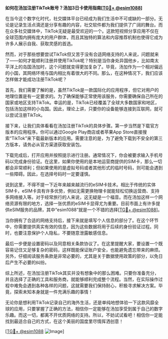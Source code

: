 **如何在汤加注册TikTok账号？汤加3日卡使用指南[[TG💪+ @esim1088](https://t.me/s/esim1088)]**

在当今这个数字化时代，社交媒体平台已经成为我们生活中不可或缺的一部分。无论是记录生活点滴还是分享有趣的内容，社交软件都为我们提供了广阔的舞台。而在众多社交媒体中，TikTok无疑是最受欢迎的一个。这款短视频分享应用不仅在全球范围内拥有庞大的用户群体，而且其独特的算法和内容推荐机制也使得它成为许多人展示自我、获取灵感的首选。

然而，对于那些想要尝试TikTok但又苦于没有合适网络支持的人来说，问题就来了——如何才能顺利注册并使用TikTok呢？特别是当你身处异国他乡，比如南太平洋上的岛国汤加时，这个问题就变得更加复杂了。毕竟，汤加作为一个相对偏远的小国，其网络环境与国内相比有着很大的不同。那么，在这种情况下，我们应该怎样做才能成功注册TikTok呢？

首先，我们需要了解的是，虽然TikTok是一款国际化的应用程序，但它对用户的地理位置是有一定要求的。为了确保能够正常使用该服务，你需要确保自己所在的国家或地区支持TikTok。幸运的是，TikTok已经覆盖了全球大多数国家和地区，包括汤加这样的小岛国。因此，理论上讲，只要你的设备能够连接到互联网，就可以尝试注册TikTok。

接下来，让我们具体看看在汤加注册TikTok的具体步骤。第一步当然是下载官方版本的应用程序。你可以通过Google Play商店或者苹果App Store直接搜索“TikTok”来下载最新版本的应用。需要注意的是，为了避免下载到不安全的第三方版本，请务必从官方渠道获取安装包。

下载完成后，打开应用并按照提示进行注册。通常情况下，你会被要求输入手机号码以完成身份验证。在这里，如果你使用的是本地运营商提供的SIM卡，那么一切都会非常顺利；但如果使用的是虚拟号码或者其他形式的临时号码，则可能会遇到一些障碍。因此，在选择号码时一定要谨慎。

说到这里，不得不提一下近年来越来越流行的eSIM卡技术。相比于传统的实体SIM卡，eSIM卡具有许多优势，例如无需更换物理卡就能轻松切换运营商、支持多网络接入等。对于经常旅行的人来说，这无疑是一个福音。而在汤加这样一个网络资源有限的地方，选择一张优质的eSIM卡显得尤为重要。目前市面上有许多提供eSIM服务的品牌，其中“esim1088”就是一个不错的选择[[TG💪+ @esim1088](https://t.me/s/esim1088)]。

当你拥有了合适的网络支持后，接下来就是填写个人信息的部分了。在这个环节中，你需要提供真实有效的信息，因为这些数据将用于后续的身份验证过程。同时，也要注意保护个人隐私，不要随意泄露敏感信息。

最后一步便是设置密码以及同意相关条款协议了。在这里提醒大家，要设置一个既容易记住又足够复杂的密码，这样既能保证账户安全，也能避免遗忘带来的麻烦。另外，仔细阅读服务条款是非常必要的，尤其是关于数据使用政策的部分，以免日后产生不必要的纠纷。

综上所述，在汤加注册TikTok其实并没有想象中的那么困难。只要你准备充分，并且选择了正确的工具和服务商，就能够顺利完成整个流程。当然，在实际操作过程中难免会遇到各种各样的问题，这就需要我们保持耐心，积极寻求解决方案。毕竟，探索未知本身就是一件充满乐趣的事情！

无论你是想利用TikTok记录自己的海外生活，还是单纯地想体验一下这款风靡全球的应用，只要掌握了正确的方法，相信你一定能够在汤加享受到属于自己的数字乐趣。而这一切，都离不开优质网络的支持。所以，不妨试试看吧！相信你一定能找到最适合自己的方式，在这个美丽的国度里尽情挥洒创意！

[[TG💪+ @esim1088](https://t.me/s/esim1088) ![Image](https://i.postimg.cc/4NQfJmqS/Snipaste-2025-05-13-00-14-12.png)]